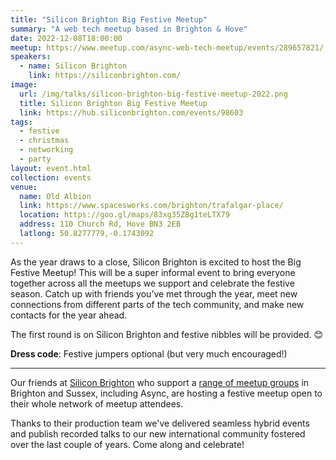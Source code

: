 ```yaml
---
title: "Silicon Brighton Big Festive Meetup"
summary: "A web tech meetup based in Brighton & Hove"
date: 2022-12-08T18:00:00
meetup: https://www.meetup.com/async-web-tech-meetup/events/289657821/
speakers:
  - name: Silicon Brighton
    link: https://siliconbrighton.com/
image:
  url: /img/talks/silicon-brighton-big-festive-meetup-2022.png
  title: Silicon Brighton Big Festive Meetup
  link: https://hub.siliconbrighton.com/events/98603
tags:
  - festive
  - christmas
  - networking
  - party
layout: event.html
collection: events
venue:
  name: Old Albion
  link: https://www.spacesworks.com/brighton/trafalgar-place/
  location: https://goo.gl/maps/83xg35ZBg1teLTX79
  address: 110 Church Rd, Hove BN3 2EB
  latlong: 50.8277779,-0.1743092
---
```


As the year draws to a close, Silicon Brighton is excited to host the Big Festive Meetup! This will be a super informal event to bring everyone together across all the meetups we support and celebrate the festive season. Catch up with friends you’ve met through the year, meet new connections from different parts of the tech community, and make new contacts for the year ahead.

The first round is on Silicon Brighton and festive nibbles will be provided. 😊

**Dress code**: Festive jumpers optional (but very much encouraged!)

---

Our friends at [Silicon Brighton][silicon-brighton] who support a [range of meetup groups](https://siliconbrighton.com/meetup-groups) in Brighton and Sussex, including Async, are hosting a festive meetup open to their whole network of meetup attendees.

Thanks to their production team we've delivered seamless hybrid events and publish recorded talks to our new international community fostered over the last couple of years. Come along and celebrate!

[silicon-brighton]: https://siliconbrighton.com/
